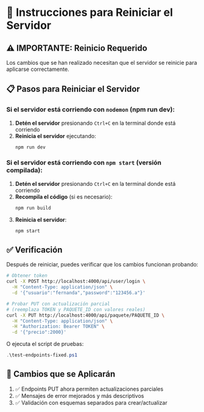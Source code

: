 # 🔄 Instrucciones para Reiniciar el Servidor

## ⚠️ IMPORTANTE: Reinicio Requerido

Los cambios que se han realizado necesitan que el servidor se reinicie para aplicarse correctamente.

## 📋 Pasos para Reiniciar el Servidor

### Si el servidor está corriendo con `nodemon` (npm run dev):

1. **Detén el servidor** presionando `Ctrl+C` en la terminal donde está corriendo
2. **Reinicia el servidor** ejecutando:
   ```bash
   npm run dev
   ```

### Si el servidor está corriendo con `npm start` (versión compilada):

1. **Detén el servidor** presionando `Ctrl+C` en la terminal donde está corriendo
2. **Recompila el código** (si es necesario):
   ```bash
   npm run build
   ```
3. **Reinicia el servidor**:
   ```bash
   npm start
   ```

## ✅ Verificación

Después de reiniciar, puedes verificar que los cambios funcionan probando:

```bash
# Obtener token
curl -X POST http://localhost:4000/api/user/login \
  -H "Content-Type: application/json" \
  -d '{"usuario":"fernanda","password":"123456.a"}'

# Probar PUT con actualización parcial
# (reemplaza TOKEN y PAQUETE_ID con valores reales)
curl -X PUT http://localhost:4000/api/paquete/PAQUETE_ID \
  -H "Content-Type: application/json" \
  -H "Authorization: Bearer TOKEN" \
  -d '{"precio":2000}'
```

O ejecuta el script de pruebas:
```powershell
.\test-endpoints-fixed.ps1
```

## 🎯 Cambios que se Aplicarán

1. ✅ Endpoints PUT ahora permiten actualizaciones parciales
2. ✅ Mensajes de error mejorados y más descriptivos
3. ✅ Validación con esquemas separados para crear/actualizar

